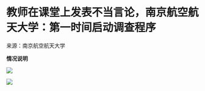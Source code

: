 # 教师在课堂上发表不当言论，南京航空航天大学：第一时间启动调查程序

来源：南京航空航天大学

**情况说明**

![](https://inews.gtimg.com/om_bt/OtlDLZYkuL8IbvrbZvR8RP0s_I7c-gROF93mlIEhHWtVcAA/1000)

![](https://inews.gtimg.com/om_bt/O12dBBaUnFeR1mvIJltYDpWaOYy8-ybIdfrX-oAlgM4V4AA/1000)

